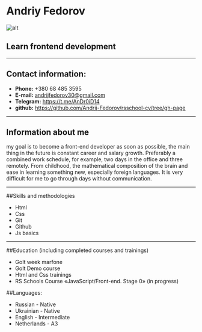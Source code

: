 # Andriy Fedorov

![alt](https://)

## Learn frontend development

---

## Contact information:

- **Phone:** +380 68 485 3595
- **E-mail:** andrijfedorov30@gmail.com
- **Telegram:** https://t.me/AnDr0iD14
- **github:** https://github.com/Andrij-Fedorov/rsschool-cv/tree/gh-page

---

## Information about me

my goal is to become a front-end developer as soon as possible, the main thing in the future is constant career and salary growth. Preferably a combined work schedule, for example, two days in the office and three remotely. From childhood, the mathematical composition of the brain and ease in learning something new, especially foreign languages. It is very difficult for me to go through days without communication.

---

##Skills and methodologies

- Html
- Css
- Git
- Github
- Js basics

---

##Education (including completed courses and trainings)

- GoIt week marfone
- GoIt Demo course
- Html and Css trainings
- RS Schools Course «JavaScript/Front-end. Stage 0» (in progress)

##Languages:

- Russian - Native
- Ukrainian - Native
- English - Intermediate
- Netherlands - A3
